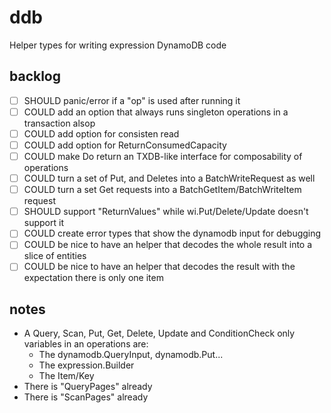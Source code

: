 # ddb
Helper types for writing expression DynamoDB code

## backlog
- [ ] SHOULD panic/error if a "op" is used after running it
- [ ] COULD  add an option that always runs singleton operations in a transaction alsop
- [ ] COULD  add option for consisten read
- [ ] COULD  add option for ReturnConsumedCapacity
- [ ] COULD  make Do return an TXDB-like interface for composability of operations
- [ ] COULD  turn a set of Put, and Deletes into a BatchWriteRequest as well
- [ ] COULD  turn a set Get requests into a BatchGetItem/BatchWriteItem request 
- [ ] SHOULD support 	"ReturnValues" while wi.Put/Delete/Update doesn't support it
- [ ] COULD create error types that show the dynamodb input for debugging
- [ ] COULD  be nice to have an helper that decodes the whole result into a slice of entities
- [ ] COULD  be nice to have an helper that decodes the result with the expectation there is only one item

## notes
- A Query, Scan, Put, Get, Delete, Update and ConditionCheck only variables in an operations are:
  - The dynamodb.QueryInput, dynamodb.Put...
  - The expression.Builder 
  - The Item/Key
- There is "QueryPages" already
- There is "ScanPages" already